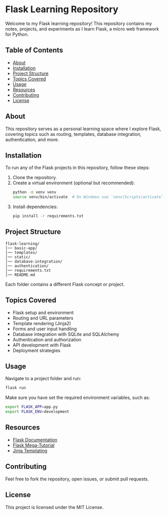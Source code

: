 # Flask Learning Repository

Welcome to my Flask learning repository! This repository contains my notes, projects, and experiments as I learn Flask, a micro web framework for Python.

## Table of Contents
- [About](#about)
- [Installation](#installation)
- [Project Structure](#project-structure)
- [Topics Covered](#topics-covered)
- [Usage](#usage)
- [Resources](#resources)
- [Contributing](#contributing)
- [License](#license)

## About
This repository serves as a personal learning space where I explore Flask, covering topics such as routing, templates, database integration, authentication, and more.

## Installation
To run any of the Flask projects in this repository, follow these steps:

1. Clone the repository.
2. Create a virtual environment (optional but recommended):
   ```sh
   python -m venv venv
   source venv/bin/activate  # On Windows use `venv\Scripts\activate`
   ```
3. Install dependencies:
   ```sh
   pip install -r requirements.txt
   ```

## Project Structure
```
flask-learning/
│── basic-app/
│── templates/
│── static/
│── database-integration/
│── authentication/
│── requirements.txt
│── README.md
```
Each folder contains a different Flask concept or project.

## Topics Covered
- Flask setup and environment
- Routing and URL parameters
- Template rendering (Jinja2)
- Forms and user input handling
- Database integration with SQLite and SQLAlchemy
- Authentication and authorization
- API development with Flask
- Deployment strategies

## Usage
Navigate to a project folder and run:
```sh
flask run
```
Make sure you have set the required environment variables, such as:
```sh
export FLASK_APP=app.py
export FLASK_ENV=development
```

## Resources
- [Flask Documentation](https://flask.palletsprojects.com/)
- [Flask Mega-Tutorial](https://blog.miguelgrinberg.com/post/the-flask-mega-tutorial-part-i-hello-world)
- [Jinja Templating](https://jinja.palletsprojects.com/)

## Contributing
Feel free to fork the repository, open issues, or submit pull requests.

## License
This project is licensed under the MIT License.
